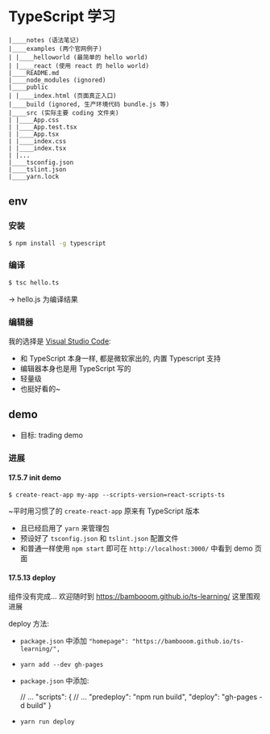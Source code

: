 # TypeScript 学习

```
|____notes (语法笔记)
|____examples (两个官网例子)
| |____helloworld (最简单的 hello world)
| |____react (使用 react 的 hello world)
|____README.md
|____node_modules (ignored)
|____public
| |____index.html (页面真正入口)
|____build (ignored, 生产环境代码 bundle.js 等)
|____src (实际主要 coding 文件夹)
| |____App.css
| |____App.test.tsx
| |____App.tsx
| |____index.css
| |____index.tsx
| |...
|____tsconfig.json
|____tslint.json
|____yarn.lock
```

## env
### 安装
```bash
$ npm install -g typescript
```
### 编译
```bash
$ tsc hello.ts
```
-> hello.js 为编译结果

### 编辑器
我的选择是 [Visual Studio Code](https://code.visualstudio.com/):
- 和 TypeScript 本身一样, 都是微软家出的, 内置 Typescript 支持
- 编辑器本身也是用 TypeScript 写的
- 轻量级
- 也挺好看的~

## demo
- 目标: trading demo

### 进展
#### 17.5.7 init demo

```
$ create-react-app my-app --scripts-version=react-scripts-ts
```

~平时用习惯了的 `create-react-app` 原来有 TypeScript 版本
- 且已经启用了 `yarn` 来管理包
- 预设好了 `tsconfig.json` 和 `tslint.json` 配置文件
- 和普通一样使用 `npm start` 即可在 `http://localhost:3000/` 中看到 demo 页面

#### 17.5.13 deploy

组件没有完成...
欢迎随时到 https://bambooom.github.io/ts-learning/ 这里围观进展


deploy 方法:
- `package.json` 中添加 `"homepage": "https://bambooom.github.io/ts-learning/",`
- `yarn add --dev gh-pages`
- `package.json` 中添加:

    // ...
    "scripts": {
      // ...
      "predeploy": "npm run build",
      "deploy": "gh-pages -d build"
    }

- `yarn run deploy`